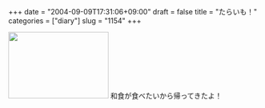 +++
date = "2004-09-09T17:31:06+09:00"
draft = false
title = "たらいも！"
categories = ["diary"]
slug = "1154"
+++

<img src="http://ieiriblog.jugem.jp/?image=4013" width="200" height="133" alt="" class="pict" />
和食が食べたいから帰ってきたよ！
